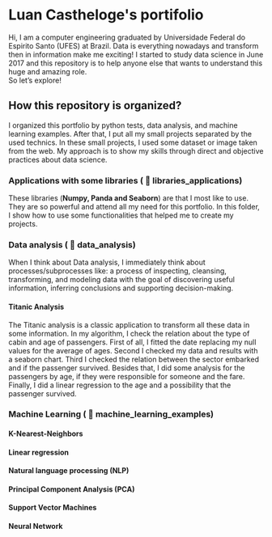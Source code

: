 # Luan Castheloge's portifolio
Hi, I am a computer engineering graduated by Universidade Federal do Espirito Santo (UFES) at Brazil.
Data is everything nowadays and transform then in information make me exciting!
I started to study data science in June 2017 and this repository is to help anyone else that wants to understand this huge and amazing role.  
So let’s explore!

## How this repository is organized?
I organized this portfolio by python tests, data analysis, and machine learning examples. After that, I put all my small projects separated by the used technics. In these small projects, I used some dataset or image taken from the web.
My approach is to show my skills through direct and objective practices about data science.


### Applications with some libraries ( :open_file_folder: libraries_applications)
These libraries (**Numpy, Panda and Seaborn**) are that I most like to use. They are so powerful and attend all my need for this portfolio.
In this folder, I show how to use some functionalities that helped me to create my projects.


### Data analysis ( :open_file_folder: data_analysis)
When I think about Data analysis, I immediately think about processes/subprocesses like: a process of inspecting, cleansing, transforming, and modeling data with the goal of discovering useful information, inferring conclusions and supporting decision-making.

#### Titanic Analysis
The Titanic analysis is a classic application to transform all these data in some information. In my algorithm, I check the relation about the type of cabin and age of passengers.
First of all, I fitted the date replacing my null values for the average of ages. Second I checked my data and results with a seaborn chart. Third I checked the relation between the sector embarked and if the passenger survived. Besides that, I did some analysis for the passengers by age, if they were responsible for someone and the fare.
Finally, I did a linear regression to the age and a possibility that the passenger survived.


### Machine Learning ( :open_file_folder: machine_learning_examples)

#### K-Nearest-Neighbors
#### Linear regression
#### Natural language processing (NLP)
#### Principal Component Analysis (PCA)
#### Support Vector Machines
#### Neural Network

